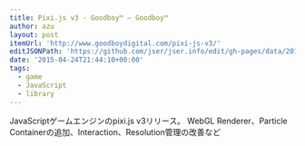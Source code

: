 ```yaml
---
title: Pixi.js v3 - Goodboy™ — Goodboy™
author: azu
layout: post
itemUrl: 'http://www.goodboydigital.com/pixi-js-v3/'
editJSONPath: 'https://github.com/jser/jser.info/edit/gh-pages/data/2015/04/index.json'
date: '2015-04-24T21:44:10+00:00'
tags:
  - game
  - JavaScript
  - library
---
```

JavaScriptゲームエンジンのpixi.js v3リリース。 WebGL Renderer、Particle Containerの追加、Interaction、Resolution管理の改善など
